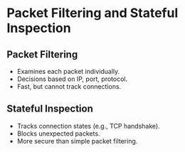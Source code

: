 # Packet Filtering and Stateful Inspection

## Packet Filtering
- Examines each packet individually.
- Decisions based on IP, port, protocol.
- Fast, but cannot track connections.

## Stateful Inspection
- Tracks connection states (e.g., TCP handshake).
- Blocks unexpected packets.
- More secure than simple packet filtering.
